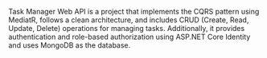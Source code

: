 Task Manager Web API is a project that implements the CQRS pattern using MediatR, follows a clean architecture, and includes CRUD (Create, Read, Update, Delete) operations for managing tasks. Additionally, it provides authentication and role-based authorization using ASP.NET Core Identity and uses MongoDB as the database.